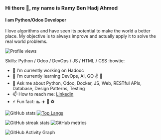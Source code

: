 ### Hi there 👋, my name is Ramy Ben Hadj Ahmed
#### I am Python/Odoo Developer
I love algorithms and have seen its potential to make the world a better place. My objective is to always improve and actually apply it to solve the real world problems. 

![Profile views](https://gpvc.arturio.dev/Ramibha) 

Skills: Python / Odoo / DevOps / JS / HTML / CSS :bowtie:

- 🔭 I’m currently working on Hadooc 
- 🌱 I’m currently learning DevOps, AI, GO :v:  :muscle: 
- 💬 Ask me about Python, Odoo, Docker, JS,  Web, RESTful APIs, Database, Design Patterns, Testing  
- 📫 How to reach me: [Linkedin](https://tn.linkedin.com/in/ramibha/) 
- ⚡ Fun fact: :swimmer: :airplane: :horse_racing: :soccer: 

![GitHub stats](https://github-readme-stats.vercel.app/api?username=Ramibha&show_icons=true) [![Top Langs](https://github-readme-stats.vercel.app/api/top-langs/?username=Ramibha)](https://github.com/anuraghazra/github-readme-stats)

![GitHub streak stats](https://github-readme-streak-stats.herokuapp.com/?user=Ramibha) ![GitHub metrics](https://metrics.lecoq.io/Ramibha) 

![GitHub Activity Graph](https://activity-graph.herokuapp.com/graph?username=Ramibha)  
 

 
 
